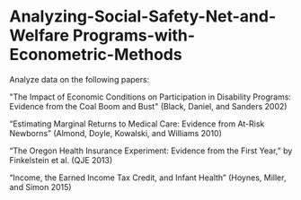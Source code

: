 # Analyzing-Social-Safety-Net-and-Welfare Programs-with-Econometric-Methods

Analyze data on the following papers:

"The Impact of Economic Conditions on Participation in Disability Programs: Evidence from the Coal Boom and Bust" (Black, Daniel, and Sanders 2002)

“Estimating Marginal Returns to Medical Care: Evidence from At-Risk Newborns” (Almond, Doyle, Kowalski, and Williams 2010)

“The Oregon Health Insurance Experiment: Evidence from the First Year,” by Finkelstein et al. (QJE 2013)

“Income, the Earned Income Tax Credit, and Infant Health” (Hoynes, Miller, and Simon 2015)
